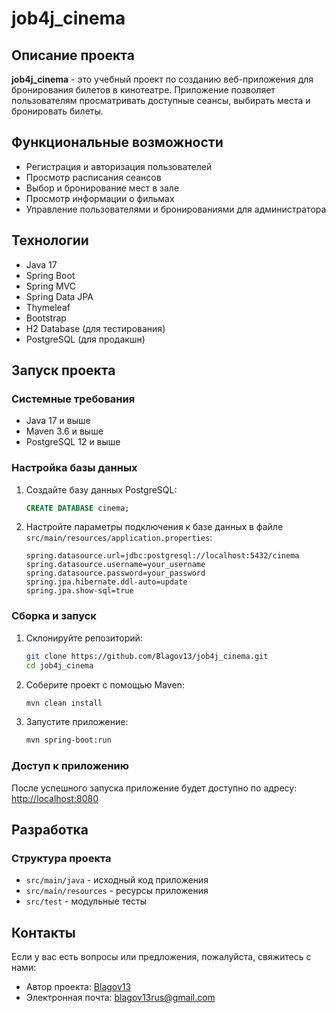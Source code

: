 # job4j_cinema

## Описание проекта

**job4j_cinema** - это учебный проект по созданию веб-приложения для бронирования билетов в кинотеатре. Приложение позволяет пользователям просматривать доступные сеансы, выбирать места и бронировать билеты.

## Функциональные возможности

- Регистрация и авторизация пользователей
- Просмотр расписания сеансов
- Выбор и бронирование мест в зале
- Просмотр информации о фильмах
- Управление пользователями и бронированиями для администратора

## Технологии

- Java 17
- Spring Boot
- Spring MVC
- Spring Data JPA
- Thymeleaf
- Bootstrap
- H2 Database (для тестирования)
- PostgreSQL (для продакшн)

## Запуск проекта

### Системные требования

- Java 17 и выше
- Maven 3.6 и выше
- PostgreSQL 12 и выше

### Настройка базы данных

1. Создайте базу данных PostgreSQL:
    ```sql
    CREATE DATABASE cinema;
    ```

2. Настройте параметры подключения к базе данных в файле `src/main/resources/application.properties`:
    ```properties
    spring.datasource.url=jdbc:postgresql://localhost:5432/cinema
    spring.datasource.username=your_username
    spring.datasource.password=your_password
    spring.jpa.hibernate.ddl-auto=update
    spring.jpa.show-sql=true
    ```

### Сборка и запуск

1. Склонируйте репозиторий:
    ```bash
    git clone https://github.com/Blagov13/job4j_cinema.git
    cd job4j_cinema
    ```

2. Соберите проект с помощью Maven:
    ```bash
    mvn clean install
    ```

3. Запустите приложение:
    ```bash
    mvn spring-boot:run
    ```

### Доступ к приложению

После успешного запуска приложение будет доступно по адресу: [http://localhost:8080](http://localhost:8080)

## Разработка

### Структура проекта

- `src/main/java` - исходный код приложения
- `src/main/resources` - ресурсы приложения
- `src/test` - модульные тесты

## Контакты

Если у вас есть вопросы или предложения, пожалуйста, свяжитесь с нами:

- Автор проекта: [Blagov13](https://github.com/Blagov13)
- Электронная почта: blagov13rus@gmail.com
